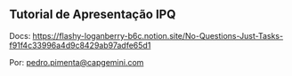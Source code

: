 ## Tutorial de Apresentação IPQ

Docs: https://flashy-loganberry-b6c.notion.site/No-Questions-Just-Tasks-f91f4c33996a4d9c8429ab97adfe65d1

Por: pedro.pimenta@capgemini.com